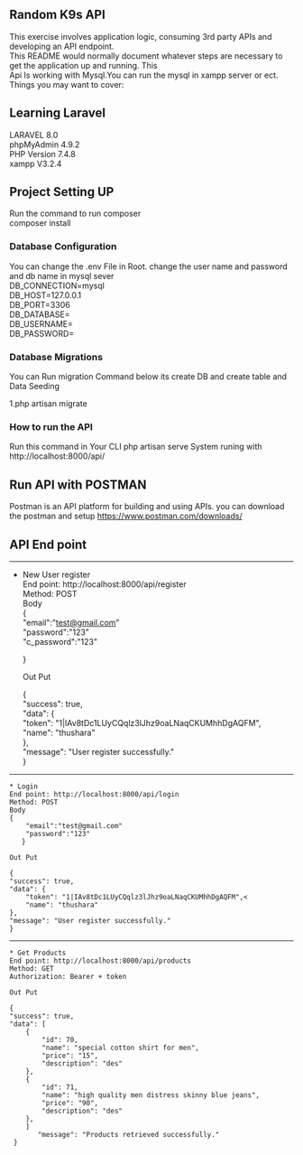
## Random K9s API

This exercise involves application logic, consuming 3rd party APIs and developing an API endpoint.<BR>
This README would normally document whatever steps are necessary to get the application up and running. This <BR>Api Is working with Mysql.You can run the mysql in xampp server or ect. Things you may want to cover:<BR>


## Learning Laravel

LARAVEL 8.0<BR>
phpMyAdmin 4.9.2<BR>
PHP Version 7.4.8<BR>
xampp V3.2.4<BR>
## Project Setting UP

Run the command to run composer<BR>
composer install<BR>



### Database Configuration

You can change the .env File in Root. change the user name and password and db name in mysql sever    <BR>DB_CONNECTION=mysql<BR>
DB_HOST=127.0.0.1<BR>
DB_PORT=3306<BR>
DB_DATABASE=<BR>
DB_USERNAME=<BR>
DB_PASSWORD=<BR>

### Database Migrations

You can Run migration Command below its create DB and create table and Data Seeding

1.php artisan migrate

### How to run the API

Run this command in Your CLI
php artisan serve
System runing with http://localhost:8000/api/


## Run API with POSTMAN

Postman is an API platform for building and using APIs. you can download the postman and setup https://www.postman.com/downloads/



## API End point
-----------------------------------------------

* New User register<br>
    End point: http://localhost:8000/api/register<br>
    Method: POST<br>
    Body<br>
    {<br>
        "email":"test@gmail.com"<br>
        "password":"123"<br>
        "c_password":"123"<br>

    }<br>

    Out Put<br>

    {<br>
    "success": true,<br>
    "data": {<br>
        "token": "1|IAv8tDc1LUyCQqlz3lJhz9oaLNaqCKUMhhDgAQFM",<br>
        "name": "thushara"<br>
    },<br>
    "message": "User register successfully."<br>
    }
-------------------------------------------

    * Login
    End point: http://localhost:8000/api/login 
    Method: POST
    Body
    {
        "email":"test@gmail.com"
        "password":"123"
       }

    Out Put

    {
    "success": true,
    "data": {
        "token": "1|IAv8tDc1LUyCQqlz3lJhz9oaLNaqCKUMhhDgAQFM",<
        "name": "thushara"
    },
    "message": "User register successfully."
    }

-------------------------------------

    * Get Products
    End point: http://localhost:8000/api/products
    Method: GET
    Authorization: Bearer + token
 
    Out Put

    {
    "success": true,
    "data": [
        {
            "id": 70,
            "name": "special cotton shirt for men",
            "price": "15",
            "description": "des"
        },
        {
            "id": 71,
            "name": "high quality men distress skinny blue jeans",
            "price": "90",
            "description": "des"
        },
        ]
           "message": "Products retrieved successfully."
     }
